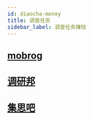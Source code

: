 ```yaml
---
id: diaocha-money
title: 调查任务
sidebar_label: 调查任务赚钱
---
```

## [mobrog](https://mobrog.com/?membership_promotion=0&i_invite=22255038-66a80918ac599&rkm=38)


## [调研邦](https://tw.diaoyanbang.com/Index/register/inviteid/MTIwOTUxOlBLSFk5VFk3VktZOFlIOTZTMjRH.html)


## [集思吧](https://www.jisiba.com/invite?code=o9yrzq)











